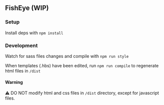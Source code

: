 ## FishEye (WIP)

### Setup

Install deps with `npm install`

### Development

Watch for sass files changes and compile with
`npm run style`

When templates (.hbs) have been edited, run `npm run compile` to regenerate html files in `/dist`

#### Warning

⚠️ DO NOT modify html and css files in `/dist` directory, except for javascript files.
